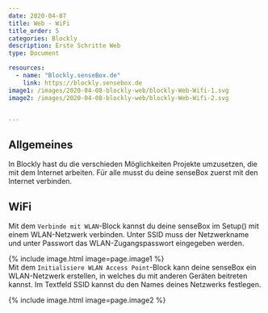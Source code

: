 ```yaml
---
date: 2020-04-07
title: Web - WiFi
title_order: 5
categories: Blockly
description: Erste Schritte Web
type: Document

resources:
  - name: "Blockly.senseBox.de"
    link: https://blockly.sensebox.de
image1: /images/2020-04-08-blockly-web/blockly-Web-Wifi-1.svg
image2: /images/2020-04-08-blockly-web/blockly-Web-Wifi-2.svg


---
```


## Allgemeines
In Blockly hast du die verschieden Möglichkeiten Projekte umzusetzen, die mit dem Internet arbeiten. Für alle musst du deine senseBox zuerst mit den Internet verbinden.

## WiFi
Mit dem `Verbinde mit WLAN`-Block kannst du deine senseBox im Setup() mit einem WLAN-Netzwerk verbinden. Unter SSID muss der Netzwerkname und unter Passwort das WLAN-Zugangspasswort eingegeben werden.

{% include image.html image=page.image1 %}
<br>
Mit dem `Initialisiere WLAN Access Point`-Block kann deine senseBox ein WLAN-Netzwerk erstellen, in welches du mit anderen Geräten beitreten kannst. Im Textfeld SSID kannst du den Names deines Netzwerks festlegen.

{% include image.html image=page.image2 %}
